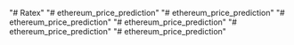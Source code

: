 "# Ratex" 
"# ethereum_price_prediction" 
"# ethereum_price_prediction" 
"# ethereum_price_prediction" 
"# ethereum_price_prediction" 
"# ethereum_price_prediction" 
"# ethereum_price_prediction" 
